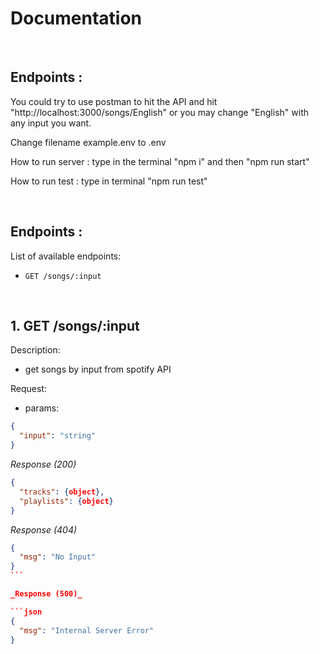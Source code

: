 # Documentation

&nbsp;

## Endpoints :

You could try to use postman to hit the API and hit "http://localhost:3000/songs/English" or you may change "English" with any input you want.

Change filename example.env to .env

How to run server : type in the terminal "npm i" and then "npm run start"

How to run test : type in terminal "npm run test"

&nbsp;

## Endpoints :

List of available endpoints:

- `GET /songs/:input`

&nbsp;

## 1. GET /songs/:input

Description:

- get songs by input from spotify API

Request:

- params:

```json
{
  "input": "string"
}
```

_Response (200)_

```json
{
  "tracks": {object},
  "playlists": {object}
}
```

_Response (404)_

````json
{
  "msg": "No Input"
}
```

_Response (500)_

```json
{
  "msg": "Internal Server Error"
}
````
